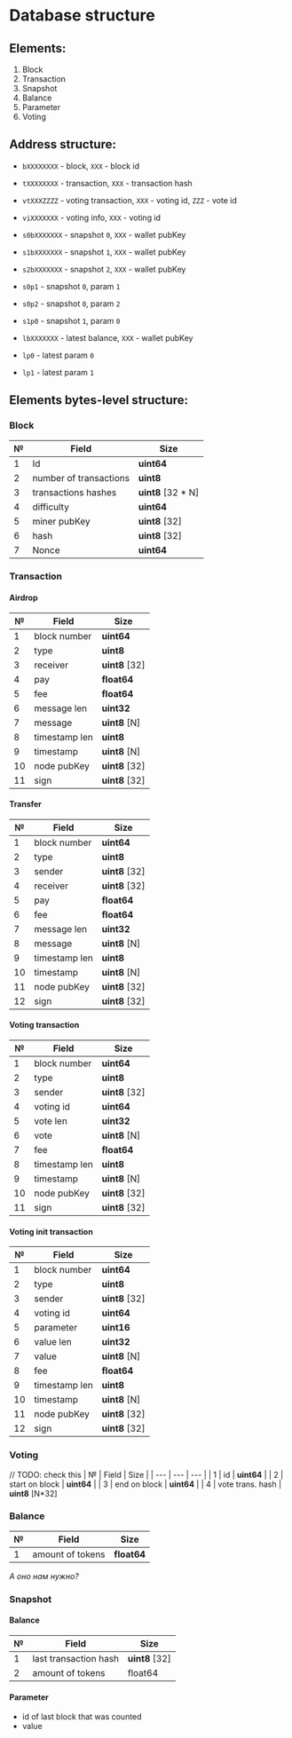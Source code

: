 # Database structure


## Elements:
1) Block
2) Transaction
3) Snapshot
4) Balance
5) Parameter
6) Voting


## Address structure:
- `bXXXXXXXX` - block, `XXX` - block id
- `tXXXXXXXX` - transaction, `XXX` - transaction hash
- `vtXXXZZZZ` - voting transaction, `XXX` - voting id, `ZZZ` - vote id
- `viXXXXXXX` - voting info, `XXX` - voting id

- `s0bXXXXXXX` - snapshot `0`, `XXX` - wallet pubKey
- `s1bXXXXXXX` - snapshot `1`, `XXX` - wallet pubKey
- `s2bXXXXXXX` - snapshot `2`, `XXX` - wallet pubKey

- `s0p1`  - snapshot `0`, param `1`
- `s0p2`  - snapshot `0`, param `2`
- `s1p0`  - snapshot `1`, param `0`

- `lbXXXXXXX` - latest balance, `XXX` - wallet pubKey
- `lp0` - latest param `0`
- `lp1` - latest param `1`

## Elements bytes-level structure:
### Block
| №   | Field | Size |
| --- | --- | --- |
| 1 | Id | __uint64__ |
| 2 | number of transactions | __uint8__ |
| 3 | transactions hashes | __uint8__ \[32 * N\] |
| 4 | difficulty | __uint64__ |
| 5 | miner pubKey | __uint8__ \[32\] |
| 6 | hash | __uint8__ \[32\] |
| 7 | Nonce | __uint64__ |

### Transaction
#### Airdrop
| №   | Field | Size |
| --- | --- | --- |
| 1 | block number | __uint64__ |
| 2 | type | __uint8__ |
| 3 | receiver | __uint8__ \[32\] |
| 4 | pay | __float64__ |
| 5 | fee | __float64__ |
| 6 | message len | __uint32__ |
| 7 | message | __uint8__ \[N\] |
| 8 | timestamp len | __uint8__ |
| 9 | timestamp | __uint8__ \[N\] |
| 10| node pubKey | __uint8__ \[32\] |
| 11| sign | __uint8__ \[32\] |

#### Transfer
| №   | Field | Size |
| --- | --- | --- |
| 1 | block number | __uint64__ |
| 2 | type | __uint8__ |
| 3 | sender | __uint8__ \[32\] |
| 4 | receiver | __uint8__ \[32\] |
| 5 | pay | __float64__ |
| 6 | fee | __float64__ |
| 7 | message len | __uint32__ |
| 8 | message | __uint8__ \[N\] |
| 9 | timestamp len | __uint8__ |
| 10| timestamp | __uint8__ \[N\] |
| 11| node pubKey | __uint8__ \[32\] |
| 12| sign | __uint8__ \[32\] |

#### Voting transaction
| №   | Field | Size |
| --- | --- | --- |
| 1 | block number | __uint64__ |
| 2 | type |  __uint8__ |
| 3 | sender | __uint8__ \[32\] |
| 4 | voting id | __uint64__ |
| 5 | vote len | __uint32__ |
| 6 | vote | __uint8__ \[N\] |
| 7 | fee | __float64__ |
| 8 | timestamp len | __uint8__ |
| 9 | timestamp | __uint8__ \[N\] |
| 10| node pubKey | __uint8__ \[32\] |
| 11|sign | __uint8__ \[32\] |

#### Voting init transaction
| №   | Field | Size |
| --- | --- | --- |
| 1 | block number | __uint64__ |
| 2 | type | __uint8__ |
| 3 | sender | __uint8__ \[32\] |
| 4 | voting id | __uint64__ |
| 5 | parameter | __uint16__ |
| 6 | value len | __uint32__ |
| 7 | value | __uint8__ \[N\] |
| 8 | fee | __float64__ |
| 9 | timestamp len | __uint8__ |
| 10| timestamp | __uint8__ \[N\] |
| 11| node pubKey | __uint8__ \[32\] |
| 12| sign | __uint8__ \[32\] |

### Voting
// TODO: check this
| №   | Field | Size |
| --- | --- | --- |
| 1 | id | __uint64__ |
| 2 | start on block | __uint64__ |
| 3 | end on block | __uint64__ |
| 4 | vote trans. hash | __uint8__ \[N*32\]

### Balance
| №   | Field | Size |
| --- | --- | --- |
| 1 | amount of tokens | __float64__ |


_А оно нам нужно?_
### Snapshot
#### Balance
| №   | Field | Size |
| --- | --- | --- |
| 1 | last transaction hash | __uint8__ \[32\] |
| 2 | amount of tokens | float64 |

#### Parameter
- id of last block that was counted
- value
